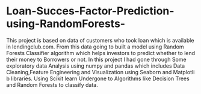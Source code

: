 # Loan-Succes-Factor-Prediction-using-RandomForests-
This project is based on data of customers who took loan which is available in lendingclub.com. From this data going to built a model using Random Forests Classifier algorithm which helps investors to predict whether to lend their money to Borrowers or not.  In this project I had gone through Some exploratory data Analysis using numpy and pandas which includes Data Cleaning,Feature Engineering and Visualization using Seaborn and Matplotli b libraries. Using Scikit learn Undergone to Algorithms like Decision Trees and Random Forests to classify data.
